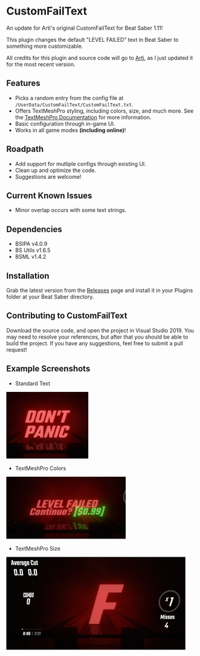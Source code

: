 # CustomFailText
An update for Arti's original CustomFailText for Beat Saber 1.11!

This plugin changes the default "LEVEL FAILED" text in Beat Saber to something more customizable.

All credits for this plugin and source code will go to [Arti](https://gitlab.com/artemiswkearney "The Original Modder"), as I just updated it for the most recent version.

## Features
* Picks a random entry from the config file at `/UserData/CustomFailText/CustomFailText.txt`.
* Offers TextMeshPro styling, including colors, size, and much more. See the [TextMeshPro Documentation](http://digitalnativestudios.com/textmeshpro/docs/rich-text/ "TextMeshPro Docs") for more information.
* Basic configuration through in-game UI.
* Works in all game modes **(including online)**!

## Roadpath
* Add support for mutliple configs through existing UI.
* Clean up and optimize the code.
* Suggestions are welcome!

## Current Known Issues
* Minor overlap occurs with some text strings.

## Dependencies
* BSIPA v4.0.9
* BS Utils v1.6.5
* BSML v1.4.2

## Installation

Grab the latest version from the [Releases](https://github.com/Exomanz/CustomFailText/releases/latest "Releases") page and install it in your Plugins folder at your Beat Saber directory.

## Contributing to CustomFailText
Download the source code, and open the project in Visual Studio 2019. You may need to resolve your references, but after that you should be able to build the project. If you have any suggestions, feel free to submit a pull request!

## Example Screenshots
* Standard Text

![alt-text](https://github.com/Exomanz/CustomFailText/blob/main/Screenshots/standard%20text.png "Standard Text")

* TextMeshPro Colors

![alt-text](https://github.com/Exomanz/CustomFailText/blob/main/Screenshots/textmeshpro%20colors.png "TextMeshPro Colors")

* TextMeshPro Size

![alt-text](https://github.com/Exomanz/CustomFailText/blob/main/Screenshots/textmeshpro%20size.png "TextMeshPro Size")
